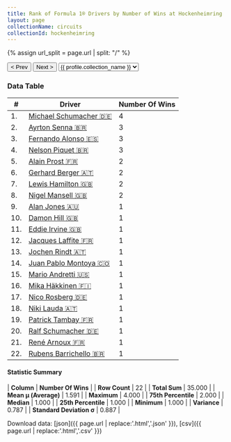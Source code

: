 ```yaml
---
title: Rank of Formula 1® Drivers by Number of Wins at Hockenheimring
layout: page
collectionName: circuits
collectionId: hockenheimring
---
```


{% assign url_split = page.url | split: "/" %}
<div id="collection-navigation">
<button onclick="selector.options[selector.selectedIndex-1].value && (window.location = selector.options[selector.selectedIndex-1].value);">&lt; Prev</button>
<button onclick="selector.options[selector.selectedIndex+1].value && (window.location = selector.options[selector.selectedIndex+1].value);">Next &gt;</button>
<select id="selector" onchange="this.options[this.selectedIndex].value && (window.location = this.options[this.selectedIndex].value);">
  {% for collectionId in site.data[page.collectionName].refs %}
    {% if collectionId == page.collectionId %}
      {% assign selected = "selected" %}
    {% else %}
      {% assign selected = "" %}
    {% endif %}
    {% assign profile = site.data[page.collectionName][collectionId].profile %}
    <option value="/f1/{{ page.collectionName }}/{{ collectionId }}/{{ url_split[4] }}" {{ selected }}>{{ profile.collection_name }}</option>
  {% endfor %}
</select>
</div>

<canvas id="chart" width="400" height="180"></canvas>
<script>
var data = {
    "datasets": [
        {
            "backgroundColor": [
                "#9C8E8D",
                "#9C8E8D",
                "#9C8E8D",
                "#9C8E8D",
                "#9C8E8D",
                "#9C8E8D",
                "#9C8E8D",
                "#9C8E8D",
                "#9C8E8D",
                "#9C8E8D",
                "#9C8E8D",
                "#9C8E8D",
                "#9C8E8D",
                "#9C8E8D",
                "#9C8E8D",
                "#9C8E8D",
                "#9C8E8D",
                "#9C8E8D",
                "#9C8E8D",
                "#9C8E8D",
                "#9C8E8D",
                "#9C8E8D"
            ],
            "borderColor": [
                "#1D181E",
                "#1D181E",
                "#1D181E",
                "#1D181E",
                "#1D181E",
                "#1D181E",
                "#1D181E",
                "#1D181E",
                "#1D181E",
                "#1D181E",
                "#1D181E",
                "#1D181E",
                "#1D181E",
                "#1D181E",
                "#1D181E",
                "#1D181E",
                "#1D181E",
                "#1D181E",
                "#1D181E",
                "#1D181E",
                "#1D181E",
                "#1D181E"
            ],
            "borderWidth": 1,
            "data": [
                4.0,
                3.0,
                3.0,
                3.0,
                2.0,
                2.0,
                2.0,
                2.0,
                1.0,
                1.0,
                1.0,
                1.0,
                1.0,
                1.0,
                1.0,
                1.0,
                1.0,
                1.0,
                1.0,
                1.0,
                1.0,
                1.0
            ],
            "label": "Number Of Wins"
        }
    ],
    "labels": [
        "Michael Schumacher",
        "Ayrton Senna",
        "Fernando Alonso",
        "Nelson Piquet",
        "Alain Prost",
        "Gerhard Berger",
        "Lewis Hamilton",
        "Nigel Mansell",
        "Alan Jones",
        "Damon Hill",
        "Eddie Irvine",
        "Jacques Laffite",
        "Jochen Rindt",
        "Juan Pablo Montoya",
        "Mario Andretti",
        "Mika Häkkinen",
        "Nico Rosberg",
        "Niki Lauda",
        "Patrick Tambay",
        "Ralf Schumacher",
        "René Arnoux",
        "Rubens Barrichello"
    ]
};
var options = {
  legend: {
    display: false
  },
  scales: {
    xAxes: [{
      ticks: {
        beginAtZero: true,
        maxRotation: 180,
        display: window.innerWidth > 800
      }
    }],
    yAxes: [{
      ticks: {
        beginAtZero: true
      }
    }]
  },
  onResize: function(chart, size) {
    chart.options.scales.xAxes[0].ticks.display = size.width > 800;
  }
};
var chart = new Chart("chart", {
    data: data,
    type: 'bar',
    options: options
});
</script>



### Data Table

| # | Driver | Number Of Wins |
|--|--|--|
| 1. | [Michael Schumacher 🇩🇪](/f1/drivers/michael_schumacher) | 4 |
| 2. | [Ayrton Senna 🇧🇷](/f1/drivers/senna) | 3 |
| 3. | [Fernando Alonso 🇪🇸](/f1/drivers/alonso) | 3 |
| 4. | [Nelson Piquet 🇧🇷](/f1/drivers/piquet) | 3 |
| 5. | [Alain Prost 🇫🇷](/f1/drivers/prost) | 2 |
| 6. | [Gerhard Berger 🇦🇹](/f1/drivers/berger) | 2 |
| 7. | [Lewis Hamilton 🇬🇧](/f1/drivers/hamilton) | 2 |
| 8. | [Nigel Mansell 🇬🇧](/f1/drivers/mansell) | 2 |
| 9. | [Alan Jones 🇦🇺](/f1/drivers/jones) | 1 |
| 10. | [Damon Hill 🇬🇧](/f1/drivers/damon_hill) | 1 |
| 11. | [Eddie Irvine 🇬🇧](/f1/drivers/irvine) | 1 |
| 12. | [Jacques Laffite 🇫🇷](/f1/drivers/laffite) | 1 |
| 13. | [Jochen Rindt 🇦🇹](/f1/drivers/rindt) | 1 |
| 14. | [Juan Pablo Montoya 🇨🇴](/f1/drivers/montoya) | 1 |
| 15. | [Mario Andretti 🇺🇸](/f1/drivers/mario_andretti) | 1 |
| 16. | [Mika Häkkinen 🇫🇮](/f1/drivers/hakkinen) | 1 |
| 17. | [Nico Rosberg 🇩🇪](/f1/drivers/rosberg) | 1 |
| 18. | [Niki Lauda 🇦🇹](/f1/drivers/lauda) | 1 |
| 19. | [Patrick Tambay 🇫🇷](/f1/drivers/tambay) | 1 |
| 20. | [Ralf Schumacher 🇩🇪](/f1/drivers/ralf_schumacher) | 1 |
| 21. | [René Arnoux 🇫🇷](/f1/drivers/arnoux) | 1 |
| 22. | [Rubens Barrichello 🇧🇷](/f1/drivers/barrichello) | 1 |

#### Statistic Summary

| **Column** | **Number Of Wins** |
| **Row Count** | 22 |
| **Total Sum** | 35.000 |
| **Mean μ (Average)** | 1.591 |
| **Maximum** | 4.000 |
| **75th Percentile** | 2.000 |
| **Median** | 1.000 |
| **25th Percentile** | 1.000 |
| **Minimum** | 1.000 |
| **Variance** | 0.787 |
| **Standard Deviation σ** | 0.887 |

Download data: [json]({{ page.url | replace:'.html','.json' }}), [csv]({{ page.url | replace:'.html','.csv' }})
